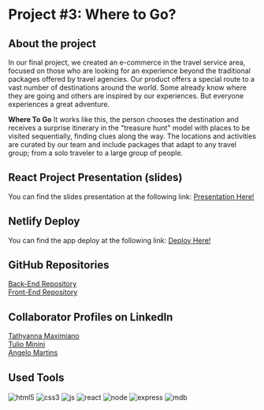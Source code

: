 # Project #3: <en> Where to Go?

## **About the project**

In our final project, we created an e-commerce in the travel service area, focused on those who are looking for an experience beyond the traditional packages offered by travel agencies. Our product offers a special route to a vast number of destinations around the world.
Some already know where they are going and others are inspired by our experiences. But everyone experiences a great adventure.

**Where To Go** It works like this, the person chooses the destination and receives a surprise itinerary in the "treasure hunt" model with places to be visited sequentially, finding clues along the way. The locations and activities are curated by our team and include packages that adapt to any travel group; from a solo traveler to a large group of people.

## React Project Presentation (slides)

You can find the slides presentation at the following link: [Presentation Here!](https://www.canva.com/design/DAFHzTWNwWU/8pztjNn2KVmam3ZCJnZU4Q/view?utm_content=DAFHzTWNwWU&utm_campaign=designshare&utm_medium=link&utm_source=publishpresent)

## Netlify Deploy

You can find the app deploy at the following link: [Deploy Here!](https://project-three-ironhack.netlify.app/)

## GitHub Repositories

[Back-End Repository](https://github.com/Tathy-Max/project-three-back-end)<br/>
[Front-End Repository](https://github.com/t-minini/project-three-front-end)

## Collaborator Profiles on LinkedIn

[Tathyanna Maximiano](https://www.linkedin.com/in/tathyanna-maximiano/)<br/>
[Tulio Minini](https://www.linkedin.com/in/tulio-minini/)<br/>
[Angelo Martins](https://www.linkedin.com/in/angelo-martins-994ba9245)

## Used Tools
<div style="display: inline_block">
<img align="center" alt="html5" src="https://img.shields.io/badge/HTML5-E34F26?style=for-the-badge&logo=html5&logoColor=white"/>
<img align="center" alt="css3" src="https://img.shields.io/badge/CSS3-1572B6?style=for-the-badge&logo=css3&logoColor=white"/>
<img align="center" alt="js" src="https://img.shields.io/badge/JavaScript-F7DF1E?style=for-the-badge&logo=javascript&logoColor=black"/>
<img align="center" alt="react" src="https://img.shields.io/badge/React-20232A?style=for-the-badge&logo=react&logoColor=61DAFB"/> 
<img align="center" alt="node" src="https://img.shields.io/badge/Node.js-43853D?style=for-the-badge&logo=node.js&logoColor=white"/>
<img align="center" alt="express" src="https://img.shields.io/badge/Express.js-404D59?style=for-the-badge"/>
<img align="center" alt="mdb" src="https://img.shields.io/badge/MongoDB-4EA94B?style=for-the-badge&logo=mongodb&logoColor=white"/> 
</div>

  
  

